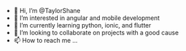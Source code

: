 - 👋 Hi, I’m @TaylorShane
- 👀 I’m interested in angular and mobile development
- 🌱 I’m currently learning python, ionic, and flutter
- 💞️ I’m looking to collaborate on projects with a good cause
- 📫 How to reach me ...

<!---
TaylorShane/TaylorShane is a ✨ special ✨ repository because its `README.md` (this file) appears on your GitHub profile.
You can click the Preview link to take a look at your changes.
--->

